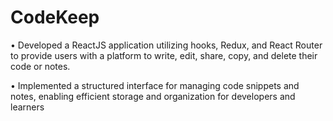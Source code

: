# CodeKeep


•	Developed a ReactJS application utilizing hooks, Redux, and React Router to provide users with a platform to write, edit, share, copy, and delete their code or notes.

•	Implemented a structured interface for managing code snippets and notes, enabling efficient storage and organization for developers and learners
